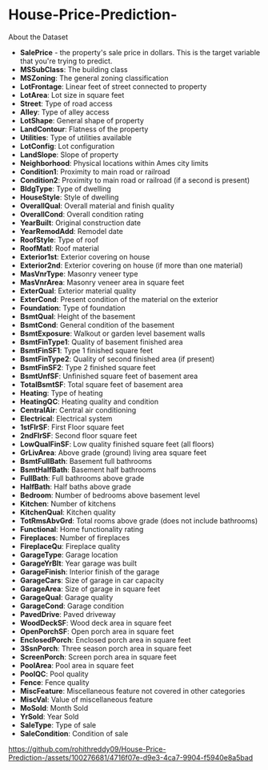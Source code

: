 # House-Price-Prediction-
About the Dataset
* **SalePrice** - the property's sale price in dollars. This is the target variable that you're trying to predict.
* **MSSubClass**: The building class
* **MSZoning**: The general zoning classification
* **LotFrontage**: Linear feet of street connected to property
* **LotArea**: Lot size in square feet
* **Street**: Type of road access
* **Alley**: Type of alley access
* **LotShape**: General shape of property
* **LandContour**: Flatness of the property
* **Utilities**: Type of utilities available
* **LotConfig**: Lot configuration
* **LandSlope**: Slope of property
* **Neighborhood**: Physical locations within Ames city limits
* **Condition1**: Proximity to main road or railroad
* **Condition2**: Proximity to main road or railroad (if a second is present)
* **BldgType**: Type of dwelling
* **HouseStyle**: Style of dwelling
* **OverallQual**: Overall material and finish quality
* **OverallCond**: Overall condition rating
* **YearBuilt**: Original construction date
* **YearRemodAdd**: Remodel date
* **RoofStyle**: Type of roof
* **RoofMatl**: Roof material
* **Exterior1st**: Exterior covering on house
* **Exterior2nd**: Exterior covering on house (if more than one material)
* **MasVnrType**: Masonry veneer type
* **MasVnrArea**: Masonry veneer area in square feet
* **ExterQual**: Exterior material quality
* **ExterCond**: Present condition of the material on the exterior
* **Foundation**: Type of foundation
* **BsmtQual**: Height of the basement
* **BsmtCond**: General condition of the basement
* **BsmtExposure**: Walkout or garden level basement walls
* **BsmtFinType1**: Quality of basement finished area
* **BsmtFinSF1**: Type 1 finished square feet
* **BsmtFinType2**: Quality of second finished area (if present)
* **BsmtFinSF2**: Type 2 finished square feet
* **BsmtUnfSF**: Unfinished square feet of basement area
* **TotalBsmtSF**: Total square feet of basement area
* **Heating**: Type of heating
* **HeatingQC**: Heating quality and condition
* **CentralAir**: Central air conditioning
* **Electrical**: Electrical system
* **1stFlrSF**: First Floor square feet
* **2ndFlrSF**: Second floor square feet
* **LowQualFinSF**: Low quality finished square feet (all floors)
* **GrLivArea**: Above grade (ground) living area square feet
* **BsmtFullBath**: Basement full bathrooms
* **BsmtHalfBath**: Basement half bathrooms
* **FullBath**: Full bathrooms above grade
* **HalfBath**: Half baths above grade
* **Bedroom**: Number of bedrooms above basement level
* **Kitchen**: Number of kitchens
* **KitchenQual**: Kitchen quality
* **TotRmsAbvGrd**: Total rooms above grade (does not include bathrooms)
* **Functional**: Home functionality rating
* **Fireplaces**: Number of fireplaces
* **FireplaceQu**: Fireplace quality
* **GarageType**: Garage location
* **GarageYrBlt**: Year garage was built
* **GarageFinish**: Interior finish of the garage
* **GarageCars**: Size of garage in car capacity
* **GarageArea**: Size of garage in square feet
* **GarageQual**: Garage quality
* **GarageCond**: Garage condition
* **PavedDrive**: Paved driveway
* **WoodDeckSF**: Wood deck area in square feet
* **OpenPorchSF**: Open porch area in square feet
* **EnclosedPorch**: Enclosed porch area in square feet
* **3SsnPorch**: Three season porch area in square feet
* **ScreenPorch**: Screen porch area in square feet
* **PoolArea**: Pool area in square feet
* **PoolQC**: Pool quality
* **Fence**: Fence quality
* **MiscFeature**: Miscellaneous feature not covered in other categories
* **MiscVal**: Value of miscellaneous feature
* **MoSold**: Month Sold
* **YrSold**: Year Sold
* **SaleType**: Type of sale
* **SaleCondition**: Condition of sale


https://github.com/rohithreddy09/House-Price-Prediction-/assets/100276681/4716f07e-d9e3-4ca7-9904-f5940e8a5bad

